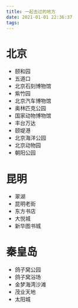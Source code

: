 ```yaml
---
title: 一起去过的地方
date: 2021-01-01 22:36:37
tags:
---
```

# 北京
- 颐和园
- 五道口
- 北京石刻博物馆
- 紫竹园
- 北京汽车博物馆
- 奥林匹克公园
- 国家动物博物馆
- 丰台万达
- 颐堤港
- 北京海洋公园
- 北京动物园
- 朝阳公园

# 昆明
- 翠湖
- 昆明老街
- 东方书店
- 大悦城
- 新华图书城

# 秦皇岛
- 鸽子窝公园
- 鸽子窝浴场
- 金梦海湾沙滩
- 茂业天地
- 太阳城
